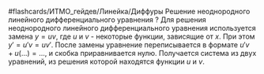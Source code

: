 #flashcards/ИТМО_гейдев/Линейка/Диффуры
Решение неоднородного линейного дифференциального уравнения
?
Для решения неоднородного линейного дифференциального уравнения используется замена $y = uv$, где $u$ и $v$ - некоторые функции, зависящие от $x$. При этом $y' = u'v = uv'$.
После замены уравнение переписывается в формате $u'v + u(...) = ...$, и скобка приравнивается нулю. Получается система из двух уравнений, из решения которой находятся функции $u$ и $v$.
